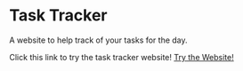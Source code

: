 # Task Tracker

A website to help track of your tasks for the day.

Click this link to try the task tracker website!
[Try the Website!](https://ryanwibawaa.github.io/task-tracker/)
